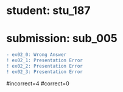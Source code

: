# student: stu_187
# submission: sub_005

```diff
- ex02_0: Wrong Answer
! ex02_1: Presentation Error
! ex02_2: Presentation Error
! ex02_3: Presentation Error
```
#incorrect=4
#correct=0
